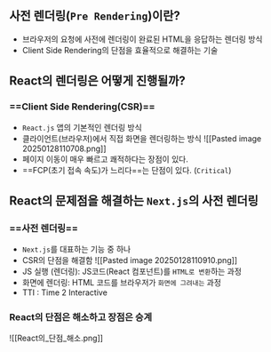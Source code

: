 ## 사전 렌더링(`Pre Rendering`)이란?
- 브라우저의 요청에 사전에 렌더링이 완료된 HTML을 응답하는 렌더링 방식
- Client Side Rendering의 단점을 효율적으로 해결하는 기술

## React의 렌더링은 어떻게 진행될까?
### ==Client Side Rendering(CSR)==
- `React.js` 앱의 기본적인 렌더링 방식
- 클라이언트(브라우저)에서 직접 화면을 렌더링하는 방식
![[Pasted image 20250128110708.png]]
- 페이지 이동이 매우 빠르고 쾌적하다는 장점이 있다.
- ==FCP(초기 접속 속도)가 느리다==는 단점이 있다. (`Critical`)
## React의 문제점을 해결하는 `Next.js`의 사전 렌더링
### ==사전 렌더링==
- `Next.js`를 대표하는 기능 중 하나
- CSR의 단점을 해결함
![[Pasted image 20250128110910.png]]
- JS 실행 (렌더링): JS코드(React 컴포넌트)를 `HTML로 변환`하는 과정
- 화면에 렌더링: HTML 코드를 브라우저가 `화면에 그려내는` 과정
- TTI : Time 2 Interactive
### React의 단점은 해소하고 장점은 승계
![[React의_단점_해소.png]]